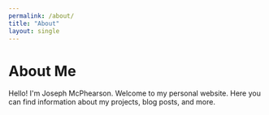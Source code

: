 ```yaml
---
permalink: /about/
title: "About"
layout: single
---
```


# About Me

Hello! I'm Joseph McPhearson. Welcome to my personal website. Here you can find information about my projects, blog posts, and more.
